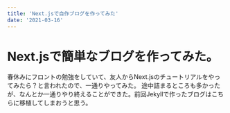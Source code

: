 ```yaml
---
title: 'Next.jsで自作ブログを作ってみた'
date: '2021-03-16'
---
```

# Next.jsで簡単なブログを作ってみた。

春休みにフロントの勉強をしていて、友人からNext.jsのチュートリアルをやってみたら？と言われたので、一通りやってみた。
途中詰まるところも多かったが、なんとか一通りやり終えることができた。前回Jekyllで作ったブログはこちらに移植してしまおうと思う。

